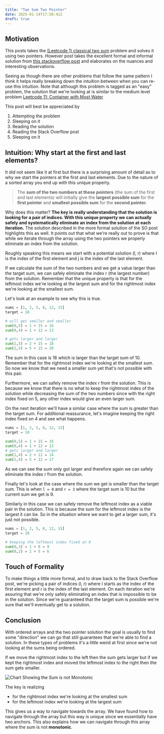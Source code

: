 ```yaml
---
title: "Two Sum Two Pointer"
date: 2025-01-14T17:58:41Z
draft: true
---
```



## Motivation

This posts takes the [(Leetcode 1) classical two sum](https://leetcode.com/problems/two-sum/)
problem and solves it using two pointers. However post takes the excellent formal
and informal solution from
[this stackoverflow post](https://stackoverflow.com/questions/48515105/proving-that-a-two-pointer-approach-works-pair-sum)
and elaborates on the nuances and interesting observations.

Seeing as though there are other problems that follow the same pattern I think it
helps really breaking down the intuition between when you can re-use this intuition.
Note that although this problem is tagged as an "easy" problem, the solution
that we're looking at is similar to the medium level problem
[Leetcode 11: Container with Most Water](https://leetcode.com/problems/container-with-most-water/)

This post will best be appreciated by

1. Attempting the problem
2. Sleeping on it
3. Reading the solution
4. Reading the Stack Overflow post
5. Sleeping on it

## Intuition: Why start at the first and last elements?

It did not seem like it at first but there is a surprising amount of detail
as to why we start the pointers at the first and last elements. Due to the
nature of a sorted array you end up with this unique property.
> The **sum of the two numbers at these pointers** (the sum of the
> first and last elements)
> will initially give the **largest possible sum** for the **first pointer**
> and **smallest possible sum** for the **second pointer**.

Why does this matter? **The key is really understanding that the solution
is looking for a pair of indices. With this unique property we can actually
safely and systematically eliminate an index from the solution at each iteration.**
The solution described in the more formal solution of the SO post
highlights this as well. It points out that what we're really out to prove
is that while we iterate through the array using the two pointers we properly eliminate
an index from the solution.

Roughly speaking this means we start with a potential solution (l, r) where
l is the index of the first element and j is the index of the last element.

If we calculate the sum of the two numbers and we get a value larger than the
target sum, we can safely eliminate the index r (the largest number) from the solution.
Remember that the unique property is that for the leftmost index we're looking at
the largest sum and for the rightmost index we're looking at the smallest sum.

Let's look at an example to see why this is true.

```python
nums = [1, 2, 5, 8, 12, 15]
target = 10

# will get smaller and smaller
sum(0,5) = 1 + 15 = 16
sum(0,4) = 1 + 12 = 13

# gets larger and larger
sum(1,5) = 2 + 15 = 18
sum(2,5) = 5 + 15 = 20
```

The sum in this case is 16 which is larger than the target sum of 10.
Remember that for the rightmost index we're looking at the smallest sum.
So now we know that we need a smaller sum yet that's not possible with this pair.

Furthermore, we can safely remove the index r from the solution. This is because
we know that there is no what to keep the rightmost index of the solution while
decreasing the sum of the two numbers since with the right index fixed on 5,
any other index would give an even larger sum.

On the next iteration we'll have a similar case where the sum is greater
than the target sum. For additional reassurance, let's imagine keeping
the right index fixed on 4 and see what happens.

```python
nums = [1, 2, 5, 8, 12, 15]
target = 10

sum(0,5) = 1 + 15 = 16
sum(0,4) = 1 + 12 = 13
# gets larger and larger
sum(1,4) = 2 + 12 = 14
sum(2,4) = 5 + 12 = 17
```

As we can see the sum only got larger and therefore again we can safely eliminate
the index r from the solution.

Finally let's look at the case where the sum we get is smaller than the target sum.
This is when `l = 0` and `r = 3` where the target sum is 10 but the current sum we
get is 9.

Similarly in this case we can safely remove the leftmost index as a viable
pair in the solution. This is because the sum for the leftmost index is
the largest it can be. So in the situation where we want to get a larger sum,
it's just not possible.

```python
nums = [1, 2, 5, 8, 12, 15]
target = 10

# keeping the leftmost index fixed on 0
sum(0,3) = 1 + 8 = 9
sum(0,2) = 1 + 5 = 6
```

## Touch of Formality

To make things a little more formal, and to draw back to the Stack Overflow post,
we're picking a pair of indices (l, r) where l starts as the index of the first element
and r is the index of the last element. On each iteration we're assuring that
we're only safely eliminating an index that is impossible to be in the solution.
Since we're guaranteed that the target sum is possible we're sure that we'll
eventually get to a solution.

## Conclusion

With ordered arrays and the two pointer solution the goal is usually to find
some "direction" we can go that still guarantees that we're able to find
a solution. In these types of problems it's a little weird at first since
we're not looking at the sums being ordered.

If we move the rightmost index to the left then the sum gets larger but
if we kept the rightmost index and moved the leftmost index to the right
then the sum gets smaller.

![Chart Showing the Sum is not Monotonic](/images/visualization-for-two-sum.png)

The key is realizing

- for the rightmost index we're looking at the smallest sum
- for the leftmost index we're looking at the largest sum

This gives us a way to navigate towards the array. We have found how to navigate
through the array but this way is unique since we essentially have two anchors.
This also explains how we can navigate through this array where the sum
is not **monotonic**.

